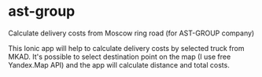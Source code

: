 # ast-group
Calculate delivery costs from Moscow ring road (for AST-GROUP company)

This Ionic app will help to calculate delivery costs by selected truck from MKAD. It's possible to select destination point on the map (I use free Yandex.Map API) and the app will calculate distance and total costs.
